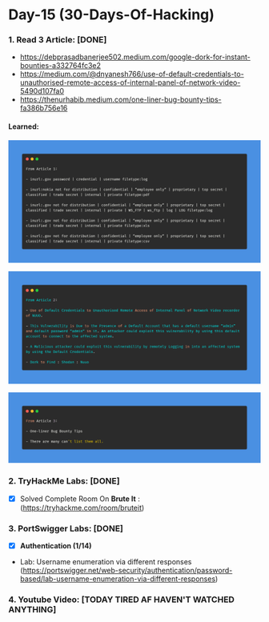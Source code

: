 # Day-15 (30-Days-Of-Hacking)

### 1. Read 3 Article: [DONE]

- https://debprasadbanerjee502.medium.com/google-dork-for-instant-bounties-a332764fc3e2
- https://medium.com/@dnyanesh766/use-of-default-credentials-to-unauthorised-remote-access-of-internal-panel-of-network-video-5490d107fa0
- https://thenurhabib.medium.com/one-liner-bug-bounty-tips-fa386b756e16

#### Learned:



![Article_1](Day-15_Article-1.png)

![Article_2](Day-15_Article-2.png)

![Article_3](Day-15_Article-3.png)

    

### 2. TryHackMe Labs: [DONE]

 - [X] Solved Complete Room On **Brute It** : (https://tryhackme.com/room/bruteit)

### 3. PortSwigger Labs: [DONE]

 - [X] **Authentication (1/14)**
 -  Lab: Username enumeration via different responses  (https://portswigger.net/web-security/authentication/password-based/lab-username-enumeration-via-different-responses)

### 4. Youtube Video: [TODAY TIRED AF HAVEN'T WATCHED ANYTHING]
